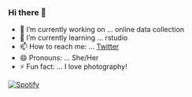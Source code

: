 ### Hi there 👋

- 🔭 I’m currently working on ... online data collection
- 🌱 I’m currently learning ... rstudio
- 📫 How to reach me: ... [Twitter](https://www.twitter.com/_chtaylor)
- 😄 Pronouns: ... She/Her
- ⚡ Fun fact: ... I love photography!

[![Spotify](https://novatorem-swart-iota.vercel.app/api/spotify)](https://open.spotify.com/user/p1sed9mayf8had6dks3ialkw6)

